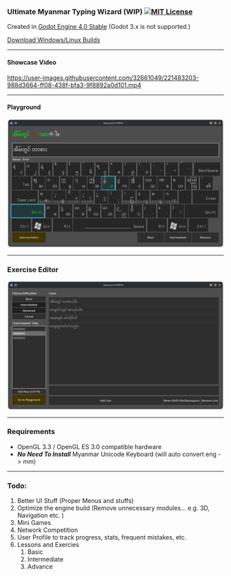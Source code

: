 ### Ultimate Myanmar Typing Wizard (WIP) [![MIT License](https://img.shields.io/badge/License-MIT-25B3A0?style=flat-square)](https://github.com/stmSi/myanmar-unicode-typing-trainer/blob/master/LICENSE.md)

Created in [Godot Engine 4.0 Stable](https://godotengine.org/download) (Godot 3.x is not supported.)

[Download Windows/Linux Builds](https://github.com/stmSi/Ultimate-Myanmar-Typing-Wizard/releases/tag/pre-build)

---

#### **Showcase Video**

https://user-images.githubusercontent.com/32661049/221483203-988d3664-ff08-438f-bfa3-9f8892a0d101.mp4

---

#### **Playground**

![](screenshots/Playground.png)

---

### **Exercise Editor**

![](screenshots/ExerciseEditor.png)

---

### **Requirements**

* OpenGL 3.3 / OpenGL ES 3.0 compatible hardware
* ***No Need To Install*** Myanmar Unicode Keyboard (will auto convert eng -> mm)

---

### **Todo**:

1. Better UI Stuff (Proper Menus and stuffs)
2. Optimize the engine build (Remove unnecessary modules... e.g. 3D, Navigation etc. )
3. Mini Games
4. Network Competition
5. User Profile to track progress, stats, frequent mistakes, etc.
6. Lessons and Exercies
   1. Basic
   2. Intermediate
   3. Advance
